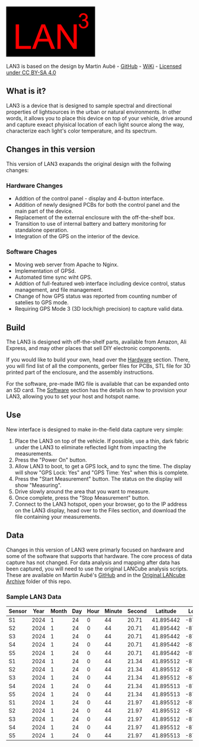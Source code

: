 ![Logo](./images/LAN3_Logo.jpg)

LAN3 is based on the design by Martin Aubé - 
[GitHub](https://github.com/aubema/lancube) - [WiKi](http://obsand.org/wiki/index.php?n=Prof.LANcube) - 
[Licensed under CC BY-SA 4.0 ](https://creativecommons.org/licenses/by-sa/4.0/)

## What is it?
LAN3 is a device that is designed to sample spectral and directional properties of lightsources in the urban or natural environments. In other words, it allows you to place this device on top of your vehicle, drive around and capture exeact phyisical location of each light source along the way, characterize each light's color temperature, and its spectrum. 

## Changes in this version
This version of LAN3 exapands the original design with the follwing changes:
### Hardware Changes 
 - Addtion of the control panel - display and 4-button interface.
 - Addition of newly designed PCBs for both the control panel and the main part of the device.
 - Replacement of the external enclosure with the off-the-shelf box.
 - Transition to use of internal battery and battery monitoring for standalone operation.
 - Integration of the GPS on the interior of the device.

### Software Chages
 - Moving web server from Apache to Nginx.
 - Implementation of GPSd.
 - Automated time sync wiht GPS.
 - Addtion of full-featured web interface including device control, status management, and file management.
 - Change of how GPS status was reported from counting number of satelies to GPS mode. 
 - Requiring GPS Mode 3 (3D lock/high precision) to capture valid data.
 
## Build
The LAN3 is designed with off-the-shelf parts, available from Amazon, Ali Express, and may other places that sell DIY electronic components.

If you would like to build your own, head over the [Hardware](./Hardware/) section. There, you will find list of all the components, gerber files for PCBs, STL file for 3D printed part of the enclosure, and the assembly instructions.

For the software, pre-made IMG file is available that can be expanded onto an SD card. The [Software](./Softwre/) section has the details on how to provision your LAN3, allowing you to set your host and hotspot name. 

## Use
New interface is designed to make in-the-field data capture very simple:
1) Place the LAN3 on top of the vehicle. If possible, use a thin, dark fabric under the LAN3 to eliminate reflected light from impacting the measurements.
2) Press the "Power On" button.
3) Allow LAN3 to boot, to get a GPS lock, and to sync the time. The display will show "GPS Lock: Yes" and "GPS Time: Yes" when this is complete.
4) Press the "Start Measurement" button. The status on the display will show "Measuring".
5) Drive slowly around the area that you want to measure.
6) Once complete, press the "Stop Measurement" button.
7) Connect to the LAN3 hotspot, open your browser, go to the IP address on the LAN3 display, head over to the Files section, and download the file containing your measurements. 

## Data
Changes in this version of LAN3 were primarly focused on hardware and some of the software that supports that hardware. The core process of data capture has not changed. For data analysis and mapping after data has been captured, you will need to use the original LANCube analysis scripts. These are available on Martin Aubé's [GitHub](https://github.com/aubema/lancube) and in the [Original LANcube Archive](./Original_LANcube_Archive/) folder of this repo.

### Sample LAN3 Data
| Sensor | Year | Month | Day | Hour | Minute | Second | Latitude  | Longitude  | Altitude | GPSMode | Gain | AcquisitionTime(ms) | ColorTemperature(k) | MSI  | lux   | Red  | Green | Blue | Clear | Flag |
|--------|------|-------|-----|------|--------|--------|-----------|------------|----------|---------|------|---------------------|---------------------|------|-------|------|-------|------|-------|------|
| S1     | 2024 | 1     | 24  | 0    | 44     | 20.71  | 41.895442 | -87.654126 | 183.2    | 3       | 60   | 307.2               | 5875                | 0.6  | 49.57 | 2444 | 3094  | 2428 | 8301  | OK   |
| S2     | 2024 | 1     | 24  | 0    | 44     | 20.71  | 41.895442 | -87.654126 | 183.2    | 3       | 60   | 153.6               | 7201                | 0.67 | 37.14 | 745  | 1146  | 957  | 2825  | OK   |
| S3     | 2024 | 1     | 24  | 0    | 44     | 20.71  | 41.895442 | -87.654126 | 183.2    | 3       | 60   | 307.2               | 7820                | 0.7  | 31.84 | 1255 | 1996  | 1718 | 5100  | OK   |
| S4     | 2024 | 1     | 24  | 0    | 44     | 20.71  | 41.895442 | -87.654126 | 183.2    | 3       | 60   | 153.6               | 2429                | 0.49 | 24.89 | 1943 | 1236  | 1010 | 4064  | OK   |
| S5     | 2024 | 1     | 24  | 0    | 44     | 20.71  | 41.895442 | -87.654126 | 183.2    | 3       | 60   | 614.4               | 5933                | 0.59 | 28.73 | 2413 | 3388  | 2573 | 8782  | OK   |
| S1     | 2024 | 1     | 24  | 0    | 44     | 21.34  | 41.895512 | -87.65423  | 183.2    | 3       | 60   | 307.2               | 6572                | 0.63 | 40.83 | 1575 | 2414  | 1904 | 6225  | OK   |
| S2     | 2024 | 1     | 24  | 0    | 44     | 21.34  | 41.895512 | -87.65423  | 183.2    | 3       | 60   | 153.6               | 7077                | 0.65 | 47.39 | 793  | 1376  | 1105 | 3314  | OK   |
| S3     | 2024 | 1     | 24  | 0    | 44     | 21.34  | 41.895512 | -87.654231 | 183.2    | 3       | 60   | 307.2               | 7521                | 0.69 | 31.48 | 1433 | 2048  | 1774 | 5321  | OK   |
| S4     | 2024 | 1     | 24  | 0    | 44     | 21.34  | 41.895513 | -87.654231 | 183.2    | 3       | 60   | 153.6               | 2318                | 0.47 | 27.5  | 2116 | 1338  | 1070 | 4353  | OK   |
| S5     | 2024 | 1     | 24  | 0    | 44     | 21.34  | 41.895513 | -87.654231 | 183.2    | 3       | 60   | 614.4               | 6043                | 0.59 | 31.5  | 2523 | 3678  | 2796 | 9374  | OK   |
| S1     | 2024 | 1     | 24  | 0    | 44     | 21.97  | 41.895512 | -87.65423  | 183.2    | 3       | 60   | 307.2               | 7359                | 0.67 | 31.95 | 1050 | 1864  | 1517 | 4697  | OK   |
| S2     | 2024 | 1     | 24  | 0    | 44     | 21.97  | 41.895512 | -87.65423  | 183.2    | 3       | 60   | 153.6               | 6482                | 0.61 | 50.89 | 841  | 1433  | 1095 | 3419  | OK   |
| S3     | 2024 | 1     | 24  | 0    | 44     | 21.97  | 41.895512 | -87.65423  | 183.2    | 3       | 60   | 307.2               | 7106                | 0.68 | 24.99 | 1214 | 1639  | 1403 | 4311  | OK   |
| S4     | 2024 | 1     | 24  | 0    | 44     | 21.97  | 41.895512 | -87.654231 | 183.2    | 3       | 60   | 153.6               | 2426                | 0.46 | 32.85 | 2324 | 1521  | 1202 | 4794  | OK   |
| S5     | 2024 | 1     | 24  | 0    | 44     | 21.97  | 41.895513 | -87.654231 | 183.2    | 3       | 60   | 614.4               | 6041                | 0.59 | 26.54 | 2178 | 3128  | 2395 | 7925  | OK   |
